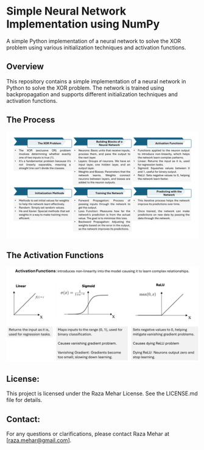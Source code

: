 # Simple Neural Network Implementation using NumPy
A simple Python implementation of a neural network to solve the XOR problem using various initialization techniques and activation functions.

## Overview
This repository contains a simple implementation of a neural network in Python to solve the XOR problem. The network is trained using backpropagation and supports different initialization techniques and activation functions.

## The Process
<div>
  <img src="docs/process.png" alt="the process" style="max-width: 100%";>
</div>

## The Activation Functions
<div>
  <img src="docs/act_func.png" alt="the activation fucntions" style="max-width: 100%";>
</div>

## License:
This project is licensed under the Raza Mehar License. See the LICENSE.md file for details.

## Contact:
For any questions or clarifications, please contact Raza Mehar at [raza.mehar@gmail.com].

